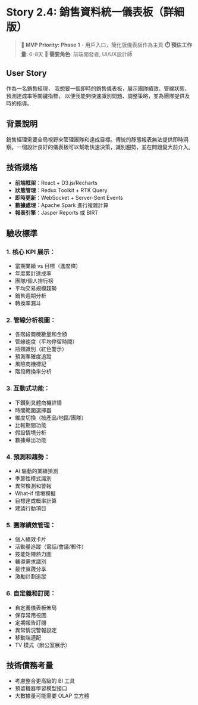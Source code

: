 # Story 2.4: 銷售資料統一儀表板（詳細版）
> **🔴 MVP Priority: Phase 1** - 用戶入口，簡化版儀表板作為主頁
> **⏱️ 預估工作量**: 6-8天
> **👥 需要角色**: 前端開發者, UI/UX設計師

## User Story
作為一名銷售經理，
我想要一個即時的銷售儀表板，展示團隊績效、管線狀態、預測達成率等關鍵指標，
以便我能夠快速識別問題、調整策略，並為團隊提供及時的指導。

## 背景說明
銷售經理需要全局視野來管理團隊和達成目標。傳統的靜態報表無法提供即時洞察。一個設計良好的儀表板可以幫助快速決策，識別趨勢，並在問題變大前介入。

## 技術規格
- **前端框架**：React + D3.js/Recharts
- **狀態管理**：Redux Toolkit + RTK Query
- **即時更新**：WebSocket + Server-Sent Events
- **數據處理**：Apache Spark 進行複雜計算
- **報表引擎**：Jasper Reports 或 BIRT

## 驗收標準

### 1. 核心 KPI 展示：
- 當期業績 vs 目標（進度條）
- 年度累計達成率
- 團隊/個人排行榜
- 平均交易規模趨勢
- 銷售週期分析
- 轉換率漏斗

### 2. 管線分析視圖：
- 各階段商機數量和金額
- 管線速度（平均停留時間）
- 瓶頸識別（紅色警示）
- 預測準確度追蹤
- 風險商機標記
- 階段轉換率分析

### 3. 互動式功能：
- 下鑽到具體商機詳情
- 時間範圍選擇器
- 維度切換（按產品/地區/團隊）
- 比較期間功能
- 假設情境分析
- 數據導出功能

### 4. 預測和趨勢：
- AI 驅動的業績預測
- 季節性模式識別
- 異常檢測和警報
- What-if 情境模擬
- 目標達成概率計算
- 建議行動項目

### 5. 團隊績效管理：
- 個人績效卡片
- 活動量追蹤（電話/會議/郵件）
- 技能矩陣熱力圖
- 輔導需求識別
- 最佳實踐分享
- 激勵計劃追蹤

### 6. 自定義和訂閱：
- 自定義儀表板佈局
- 保存常用視圖
- 定期報告訂閱
- 異常情況警報設定
- 移動端適配
- TV 模式（辦公室展示）

## 技術債務考量
- 考慮整合更高級的 BI 工具
- 預留機器學習模型接口
- 大數據量可能需要 OLAP 立方體
